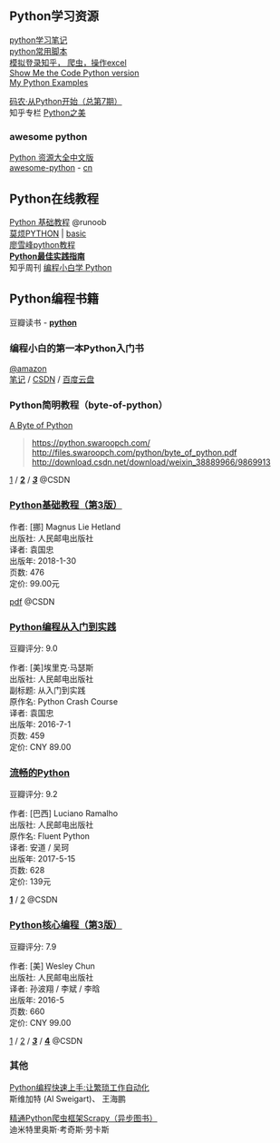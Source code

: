 
## Python学习资源
[python学习笔记](https://github.com/xxg1413/python)  
[python常用脚本](https://github.com/joe011/python)  
[模拟登录知乎， 爬虫，操作excel](https://github.com/injetlee/Python)  
[Show Me the Code Python version](https://github.com/Show-Me-the-Code/python)  
[My Python Examples](https://github.com/geekcomputers/Python)  

[码农·从Python开始（总第7期）](http://download.csdn.net/download/haiyoung/9356897)  
知乎专栏 [Python之美](https://zhuanlan.zhihu.com/python-cn)  

### awesome python
[Python 资源大全中文版](https://github.com/jobbole/awesome-python-cn/blob/master/README.md)  
[awesome-python](https://github.com/vinta/awesome-python) - [cn](https://github.com/jobbole/awesome-python-cn)  

## Python在线教程
[Python 基础教程](http://www.runoob.com/python/python-tutorial.html) @runoob  
[莫烦PYTHON](https://morvanzhou.github.io/) | [basic](https://morvanzhou.github.io/tutorials/python-basic/)  
[廖雪峰python教程](https://www.liaoxuefeng.com/wiki/0014316089557264a6b348958f449949df42a6d3a2e542c000)  
[**Python最佳实践指南**](http://pythonguidecn.readthedocs.io/zh/latest/)  
知乎周刊 [编程小白学 Python](https://www.zhihu.com/publications/book/19550511)  

## Python编程书籍
豆瓣读书 - [**python**](https://book.douban.com/subject_search?search_text=python&cat=1001)

### 编程小白的第一本Python入门书
[@amazon](https://www.amazon.cn/dp/B01I2JGBMQ/ref=sr_1_1?ie=UTF8&qid=1519808694&sr=8-1&keywords=python)  
[笔记](http://blog.csdn.net/ch717828/article/details/70186125) / [CSDN](http://download.csdn.net/download/mapplei/9561729) / [百度云盘](http://www.olecn.com/2397.html)  

### Python简明教程（byte-of-python）
[A Byte of Python](https://book.douban.com/subject/5948760/)

> https://python.swaroopch.com/  
> http://files.swaroopch.com/python/byte_of_python.pdf  
> http://download.csdn.net/download/weixin_38889966/9869913  

[1](http://download.csdn.net/download/fastwind1985/9937770) / [**2**](http://download.csdn.net/download/baoaya/9985593) / [***3***](http://download.csdn.net/download/bmaboowood/10257971) @CSDN  

### [Python基础教程（第3版）](https://book.douban.com/subject/27667375/)
作者: [挪] Magnus Lie Hetland  
出版社: 人民邮电出版社  
译者: 袁国忠  
出版年: 2018-1-30  
页数: 476  
定价: 99.00元  

[pdf](http://download.csdn.net/download/hn2xz110/10226572) @CSDN  

### [Python编程从入门到实践](https://book.douban.com/subject/26829016/)
豆瓣评分: 9.0  

作者: [美]埃里克·马瑟斯  
出版社: 人民邮电出版社  
副标题: 从入门到实践  
原作名: Python Crash Course  
译者: 袁国忠  
出版年: 2016-7-1  
页数: 459  
定价: CNY 89.00  

### [流畅的Python](https://book.douban.com/subject/27028517/)
豆瓣评分: 9.2  

作者: [巴西] Luciano Ramalho  
出版社: 人民邮电出版社  
原作名: Fluent Python  
译者: 安道 / 吴珂   
出版年: 2017-5-15  
页数: 628  
定价: 139元  

[**1**](http://download.csdn.net/download/yuanminbj/10231333) / [2](http://download.csdn.net/download/zhang_xiaomeng/9851181) @CSDN  

### [Python核心编程（第3版）](https://book.douban.com/subject/26801374/)
豆瓣评分: 7.9  

作者: [美] Wesley Chun  
出版社: 人民邮电出版社  
译者: 孙波翔 / 李斌 / 李晗  
出版年: 2016-5  
页数: 660  
定价: CNY 99.00  

[1](http://download.csdn.net/download/jsjxlhy/9706067) / [2](http://download.csdn.net/download/lyiang001/10045953) / [***3***](http://download.csdn.net/download/bbb_sxja59f/10239621) / [**4**](http://download.csdn.net/download/sean09/10203197) @CSDN  

### 其他
[Python编程快速上手:让繁琐工作自动化](https://www.amazon.cn/dp/B01I0XN8XY/ref=sr_1_6?ie=UTF8&qid=1519808694&sr=8-6&keywords=python)  
斯维加特 (Al Sweigart)、 王海鹏

[精通Python爬虫框架Scrapy（异步图书）](https://www.amazon.cn/dp/B079RVP3YC/ref=sr_1_20?ie=UTF8&qid=1519808694&sr=8-20&keywords=python)  
迪米特里奥斯·考奇斯·劳卡斯


